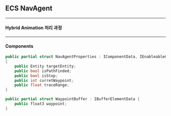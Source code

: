 ## ECS NavAgent
---
#### Hybrid Animation 처리 과정
***
#### Components
```csharp
public partial struct NavAgentProperties : IComponentData, IEnableableComponent
{
    public Entity targetEntity;
    public bool isPathFinded;
    public bool isStop;
    public int curretWaypoint;
    public float traceRange;
}

public partial struct WaypointBuffer : IBufferElementData {
    public float3 waypoint;
}
```
